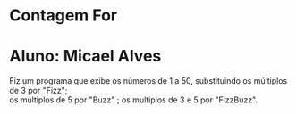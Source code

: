 # Contagem For
# Aluno: Micael Alves

Fiz um programa que exibe os números de 1 a 50, substituindo os múltiplos de 3 por "Fizz";  
os múltiplos de 5 por "Buzz" 
; os multiplos de 3 e 5 por "FizzBuzz".
